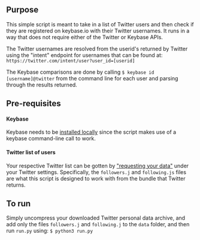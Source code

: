 ## Purpose

This simple script is meant to take in a list of Twitter users and then check if they are registered on keybase.io with their Twitter usernames. It runs in a way that does not require either of the Twitter or Keybase APIs. 

The Twitter usernames are resolved from the userid's returned by Twitter using the "intent" endpoint for usernames that can be found at:
`https://twitter.com/intent/user?user_id=[userid]`

The Keybase comparisons are done by calling `$ keybase id [username]@twitter` from the command line for each user and parsing through the results returned.

## Pre-requisites

#### Keybase
Keybase needs to be [installed locally](https://keybase.io/download) since the script makes use of a keybase command-line call to work. 

#### Twitter list of users
Your respective Twitter list can be gotten by ["requesting your data"](https://help.twitter.com/en/managing-your-account/how-to-download-your-twitter-archive) under your Twitter settings. Specifically, the `followers.j` and `following.js` files are what this script is designed to work with from the bundle that Twitter returns.

## To run
Simply uncompress your downloaded Twitter personal data archive, and add only the files `followers.j` and `following.j` to the `data` folder, and then run `run.py` using:
`$ python3 run.py`

